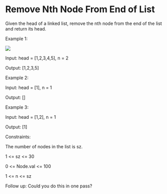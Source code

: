 # Remove Nth Node From End of List

Given the head of a linked list, remove the nth node from the end of the list and return its head.

 

Example 1:

<img src="https://assets.leetcode.com/uploads/2020/10/03/remove_ex1.jpg">

Input: head = [1,2,3,4,5], n = 2

Output: [1,2,3,5]

Example 2:

Input: head = [1], n = 1

Output: []

Example 3:

Input: head = [1,2], n = 1

Output: [1]
 

Constraints:

The number of nodes in the list is sz.

1 <= sz <= 30

0 <= Node.val <= 100

1 <= n <= sz
 

Follow up: Could you do this in one pass?
